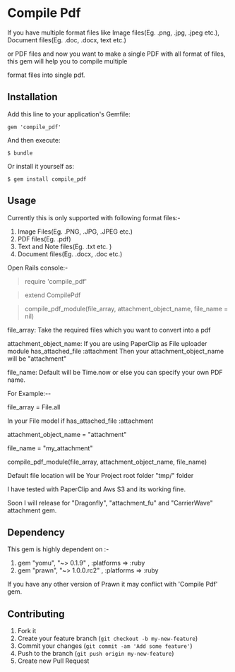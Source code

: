 # Compile Pdf

If you have multiple format files like Image files(Eg. .png, .jpg, .jpeg etc.), Document files(Eg. .doc, .docx, text etc.)

or PDF files and now you want to make a single PDF with all format of files, this gem will help you to compile multiple

format files into single pdf.


## Installation

Add this line to your application's Gemfile:

    gem 'compile_pdf'

And then execute:

    $ bundle

Or install it yourself as:

    $ gem install compile_pdf

## Usage

Currently this is only supported with following format files:-

1. Image Files(Eg. .PNG, .JPG, .JPEG etc.)
2. PDF files(Eg. .pdf)
3. Text and Note files(Eg. .txt etc. )
4. Document files(Eg. .docx, .doc etc.)

Open Rails console:-

 > require 'compile_pdf'

 > extend CompilePdf

 > compile_pdf_module(file_array, attachment_object_name, file_name = nil)

   file_array:  Take the required files which you want to convert into a pdf

   attachment_object_name: If you are using PaperClip as File uploader module
   has_attached_file :attachment
   Then your attachment_object_name will be "attachment"

   file_name: Default will be Time.now or else you can specify your own PDF name.


  For Example:--

   file_array = File.all

   In your File model if
   has_attached_file :attachment

   attachment_object_name = "attachment"

   file_name = "my_attachment"

   compile_pdf_module(file_array, attachment_object_name, file_name)

 Default file location will be Your Project root folder "tmp/" folder

 I have tested with PaperClip and Aws S3 and its working fine.

 Soon I will release for "Dragonfly", "attachment_fu" and "CarrierWave" attachment gem.


## Dependency

This gem is highly dependent on :-

  1. gem "yomu", "~> 0.1.9" , :platforms => :ruby
  2. gem "prawn", "~> 1.0.0.rc2" , :platforms => :ruby

  If you have any other version of Prawn it may conflict with 'Compile Pdf' gem.

## Contributing

1. Fork it
2. Create your feature branch (`git checkout -b my-new-feature`)
3. Commit your changes (`git commit -am 'Add some feature'`)
4. Push to the branch (`git push origin my-new-feature`)
5. Create new Pull Request
